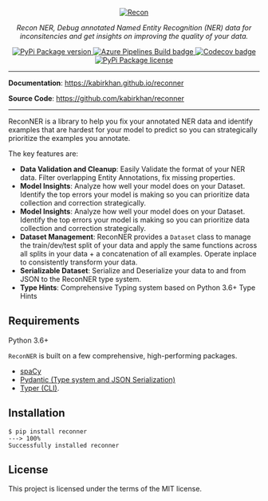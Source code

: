 <p align="center">
  <a href="https://kabirkhan.github.io/reconner"><img src="https://kabirkhan.github.io/reconner/img/recon.svg" alt="Recon"></a>
</p>
<p align="center">
    <em>Recon NER, Debug annotated Named Entity Recognition (NER) data for inconsitencies and get insights on improving the quality of your data.</em>
</p>
<p align="center">
<a href="https://pypi.org/project/reconner" target="_blank">
    <img src="https://img.shields.io/pypi/v/reconner?style=for-the-badge" alt="PyPi Package version">
</a>
<a href="https://dev.azure.com/kabirkhan1137/ReconNER/_build" target="_blank">
    <img alt="Azure Pipelines Build badge" src="https://img.shields.io/azure-devops/build/kabirkhan1137/ReconNER/kabirkhan.reconner?style=for-the-badge">
</a>
<a href="https://codecov.io/gh/kabirkhan/reconner" rel="nofollow">
  <img alt="Codecov badge" src="https://img.shields.io/codecov/c/gh/kabirkhan/reconner?style=for-the-badge" style="max-width:100%;">
</a>

<a href="https://pypi.org/project/reconner" target="_blank">
    <img src="https://img.shields.io/pypi/l/reconner?style=for-the-badge" alt="PyPi Package license">
</a>
</p>

---

**Documentation**: <a href="https://kabirkhan.github.io/reconner" target="_blank">https://kabirkhan.github.io/reconner</a>

**Source Code**: <a href="https://github.com/kabirkhan/reconner" target="_blank">https://github.com/kabirkhan/reconner</a>

---

ReconNER is a library to help you fix your annotated NER data and identify examples that are hardest for your model to predict so you can strategically prioritize the examples you annotate.

The key features are:

* **Data Validation and Cleanup**: Easily Validate the format of your NER data. Filter overlapping Entity Annotations, fix missing properties.
* **Model Insights**: Analyze how well your model does on your Dataset. Identify the top errors your model is making so you can prioritize data collection and correction strategically.
* **Model Insights**: Analyze how well your model does on your Dataset. Identify the top errors your model is making so you can prioritize data collection and correction strategically.
* **Dataset Management**: ReconNER provides a `Dataset` class to manage the train/dev/test split of your data and apply the same functions across all splits in your data + a concatenation of all examples. Operate inplace to consistently transform your data.
* **Serializable Dataset**: Serialize and Deserialize your data to and from JSON to the ReconNER type system.
* **Type Hints**: Comprehensive Typing system based on Python 3.6+ Type Hints

## Requirements

Python 3.6+

`ReconNER` is built on a few comprehensive, high-performing packages.

* <a href="https://spacy.io" class="external-link" target="_blank">spaCy</a>
* <a href="https://pydantic-docs.helpmanual.io/" class="external-link" target="_blank">Pydantic (Type system and JSON Serialization)</a>
* <a href="https://typer.tiangolo.com" class="external-link" target="_blank">Typer (CLI)</a>.


## Installation

<div class="termy">

```console
$ pip install reconner
---> 100%
Successfully installed reconner
```

</div>

## License

This project is licensed under the terms of the MIT license.
